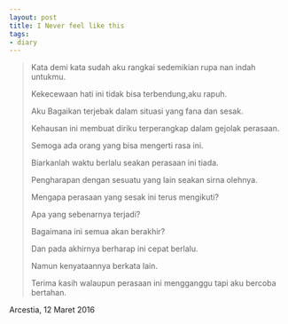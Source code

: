 ```yaml
---
layout: post
title: I Never feel like this
tags:
- diary
---
```

>Kata demi kata sudah aku rangkai sedemikian rupa nan indah untukmu.
>
>Kekecewaan hati ini tidak bisa terbendung,aku rapuh.
>
>Aku Bagaikan terjebak dalam situasi yang fana dan sesak.
>
>Kehausan ini membuat diriku terperangkap dalam gejolak perasaan.
>
>Semoga ada orang yang bisa mengerti rasa ini.
>
>Biarkanlah waktu berlalu seakan perasaan ini tiada.
>
>Pengharapan dengan sesuatu yang lain seakan sirna olehnya.
>
>Mengapa perasaan yang sesak ini terus mengikuti?
>
>Apa yang sebenarnya terjadi?
>
>Bagaimana ini semua akan berakhir?
>
>Dan pada akhirnya berharap ini cepat berlalu.
>
>Namun kenyataannya berkata lain.
>
>Terima kasih walaupun perasaan ini mengganggu tapi aku bercoba bertahan.

Arcestia, 12 Maret 2016
